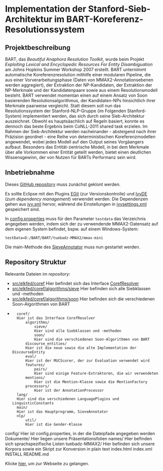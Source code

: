 # Implementation der Stanford-Sieb-Architektur im BART-Koreferenz-Resolutionssystem

## Projektbeschreibung

BART, das _Beautiful Anaphora Resolution Toolkit_, wurde beim Projekt _Exploiting Lexical
and Encyclopedic Resources For Entity Disambiguation_ am Johns Hopkins Summer Workshop 2007
erstellt. BART unternimmt automatische Koreferenzresolution mithilfe einer modularen Pipeline,
die aus einer Vorverarbeitungsphase (Daten von MMAX2-Annotationsebenen werden aggregiert),
der Extraktion der NP-Kandidaten, der Extraktion der NP-Merkmale und der Kandidatenpaare
sowie aus einem Resolutionsmodell besteht. BART verwendet momentan einen auf einem Ansatz
von Soon basierenden Resolutionsalgorithmus, der Kandidaten-NPs hinsichtlich ihrer Merkmale
paarweise vergleicht. Statt diesem soll nun das Resolutionssystem der Stanford-NLP-Gruppe
(im Folgenden Stanford-System) implementiert werden, das sich durch seine Sieb-Architektur
auszeichnet. Obwohl es hauptsäachlich auf Regeln basiert, konnte es dennoch das beste Ergebnis
beim CoNLL-2011 shared task erzielen. Im Rahmen der Sieb-Architektur werden nacheinander -
absteigend nach ihrer Präzision geordnet - eine Reihe von deterministischen Koreferenzmodellen
angewendet, wobei jedes Modell auf den Output seines Vorgäangers aufbaut. Besonders das
Entität-zentrische Modell, in bei dem Merkmale über alle Vorkommen einer Entität geteilt
werden, bietet einen deutlichen Wissensgewinn, der von Nutzen für BARTs Performanz sein wird.

## Inbetriebnahme

Dieses [GitHub repository](https://github.com/sebastianruder/BART) muss zunächst geklont werden.

Es sollte Eclipse mit den Plugins [EGit](http://www.eclipse.org/egit/) (zur Versionskontrolle)
und [IvyDE](http://ant.apache.org/ivy/ivyde/) (zum _dependency management_)
verwendet werden. Die Dependenzen gehen aus [ivy.xml](ivy.xml) hervor, während die Einstellungen
in [ivysettings.xml](ivysettings.xml) gespeichert sind.

In [config.properties](config/config.properties) muss für den Parameter ```testdata```
das Verzeichnis angegeben werden, indem sich der zu verwendende MMAX2-Datensatz auf dem eigenen
System befindet, bspw. auf einem Windows-System:
```
testData=D:/BART/BART/tuebadz-MMAX2/mmax-mini
```

Die main-Methode des [SieveAnnotator](src/elkfed/main/SieveAnnotator.java) muss nun gestartet
werden.

## Repository Struktur

Relevante Dateien im _repository_:

* [src/elkfed/coref](https://github.com/sebastianruder/BART/tree/master/BART/src/elkfed/coref)
  Hier befindet sich das Interface [CorefResolver](src/elkfed/coref)
* [src/elkfed/coref/algorithms/sieve](https://github.com/sebastianruder/BART/tree/master/BART/src/elkfed/coref/algorithms/sieve)
  Hier befinden sich alle Siebklassen und -methoden
* [src/elkfed/coref/algorithms/soon](https://github.com/sebastianruder/BART/tree/master/BART/src/elkfed/coref/algorithms/soon)
  Hier befinden sich die verschiedenen Soon-Algorithmen von BART
* 
		coref/
		Hier ist das Interface CorefResolver
			algorithms/
				sieve/
				Hier sind alle Siebklassen und -methoden
				soon/
				Hier sind die verschiedenen Soon-Algorithmen von BART
			discourse_entities/
			Hier ist die neue sowie die alte Implementation der DiscourseEntity
			eval/
			Hier ist der MUCScorer, der zur Evaluation verwendet wird
			features/
				pairs/
				Hier sind einige Feature-Extraktoren, die wir verwendeten
			mentions/
				Hier ist die Mention-Klasse sowie die MentionFactory
			processors/
				Hier ist der AnnotationProcessor
		lang/
		Hier sind die verschiedenen LanguagePlugins und LinguisticConstants
		main/
		Hier ist das Hauptprogramm, SieveAnnotator
		nlp/
			util/
			Hier ist die Gender-Klasse
config/
Hier ist config.properties, in der die Dateipfade angegeben werden
Dokumente/
Hier liegen unsere Präsentationsfolien
names/
Hier befinden sich sprachspezifische Listen
tuebadz-MMAX2/
Hier befinden sich unsere Korpora sowie ein Skript zur Konversion in plain text
index.html
index.xml
INSTALL
README.md


Klicke [hier](http://htmlpreview.github.io/?https://github.com/sebastianruder/BART/blob/master/BART/index.html), um
zur Webseite zu gelangen.

